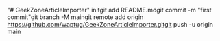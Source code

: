 "# GeekZoneArticleImporter"  initgit add README.mdgit commit -m "first commit"git branch -M maingit remote add origin https://github.com/waptug/GeekZoneArticleImporter.gitgit push -u origin main                
